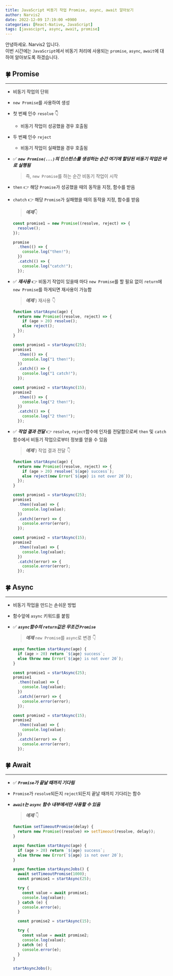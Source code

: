 ```yaml
---
title: JavaScript 비동기 작업 Promise, async, await 알아보기
author: Narvis2
date: 2022-12-09 17:19:00 +0900
categories: [React-Native, JavaScript]
tags: [javasciprt, async, await, promise]
---
```


안녕하세요. Narvis2 입니다.  
이번 시간에는 `JavaScript`에서 비동기 처리에 사용되는 `promise`, `async`, `await`에 대하여 알아보도록 하겠습니다.

## 🍀 Promise

---

- 비동기 작업의 단위
- `new Promise`를 사용하여 생성
- 첫 번째 인수 `resolve` 👇
  - 비동기 작업이 성공했을 경우 호출됨
- 두 번째 인수 `reject`
  - 비동기 작업이 실패했을 경우 호출됨
- ✅ **_`new Promise(...)`의 인스턴스를 생성하는 순간 여기에 할당된 비동기 작업은 바로 실행됨_**
  > 즉, `new Promise`를 하는 순간 비동기 작업이 시작
- `then` 👉 해당 `Promise`가 성공했을 때의 동작을 지정, 함수를 받음
- `chatch` 👉 해당 `Promise`가 실패했을 때의 동작을 지정, 함수를 받음

  > **_예제_**👇

  ```javascript
  const promise1 = new Promise((resolve, reject) => {
    resolve();
  });

  promise
    .then(() => {
      console.log("then!");
    })
    .catch(() => {
      console.log("catch!");
    });
  ```

- ✅ **_재사용_** 👉 비동기 작업이 있을때 마다 `new Promise`를 할 필요 없이 `return`에 `new Promise`를 하게되면 재사용이 가능함

  > **_예제_** ) 재사용 👇

  ```javascript
  function startAsync(age) {
    return new Promise((resolve, reject) => {
      if (age > 20) resolve();
      else reject();
    });
  }

  const promise1 = startAsync(25);
  promise1
    .then(() => {
      console.log("1 then!");
    })
    .catch(() => {
      console.log("1 catch!");
    });

  const promise2 = startAsync(15);
  promise2
    .then(() => {
      console.log("2 then!");
    })
    .catch(() => {
      console.log("2 then!");
    });
  ```

- ✅ **_작업 결과 전달_** 👉 `resolve`, `reject`함수에 인자를 전달함으로써 `then` 및 `catch`함수에서 비동기 작업으로부터 정보를 얻을 수 있음

  > **_예제_** ) 작업 결과 전달 👇

  ```javascript
  function startAsync(age) {
    return new Promise((resolve, reject) => {
      if (age > 20) resolve(`${age} success`);
      else reject(new Error(`${age} is not over 20`));
    });
  }

  const promise1 = startAsync(25);
  promise1
    .then((value) => {
      console.log(value);
    })
    .catch((error) => {
      console.error(error);
    });

  const promise2 = startAsync(15);
  promise2
    .then((value) => {
      console.log(value);
    })
    .catch((error) => {
      console.error(error);
    });
  ```

## 🍀 Async

---

- 비동기 작업을 만드는 손쉬운 방법
- 함수앞에 `async` 키워드를 붙힘
- ✅ **_`async`함수의 `return`값은 무조건 `Promise`_**

  > **_예제_** `new Promise`를 `async`로 변경 👇

  ```javascript
  async function startAsync(age) {
    if (age > 20) return `${age} success`;
    else throw new Error(`${age} is not over 20`);
  }

  const promise1 = startAsync(25);
  promise1
    .then((value) => {
      console.log(value);
    })
    .catch((error) => {
      console.error(error);
    });

  const promise2 = startAsync(15);
  promise2
    .then((value) => {
      console.log(value);
    })
    .catch((error) => {
      console.error(error);
    });
  ```

## 🍀 Await

---

- ✅ **_`Promise`가 끝날 때까지 기다림_**
- `Promise`가 `resolve`되든지 `reject`되든지 끝날 때까지 기다리는 함수
- **_`await`는 `async` 함수 내부에서만 사용할 수 있음_**

  > **_예제_** 👇

  ```javascript
  function setTimeoutPromise(delay) {
    return new Promise((resolve) => setTimeout(resolve, delay));
  }

  async function startAsync(age) {
    if (age > 20) return `${age} success`;
    else throw new Error(`${age} is not over 20`);
  }

  async function startAsyncJobs() {
    await setTimeoutPromise(1000);
    const promise1 = startAsync(25);

    try {
      const value = await promise1;
      console.log(value);
    } catch (e) {
      console.error(e);
    }

    const promise2 = startAsync(15);

    try {
      const value = await promise2;
      console.log(value);
    } catch (e) {
      console.error(e);
    }
  }

  startAsyncJobs();
  ```
